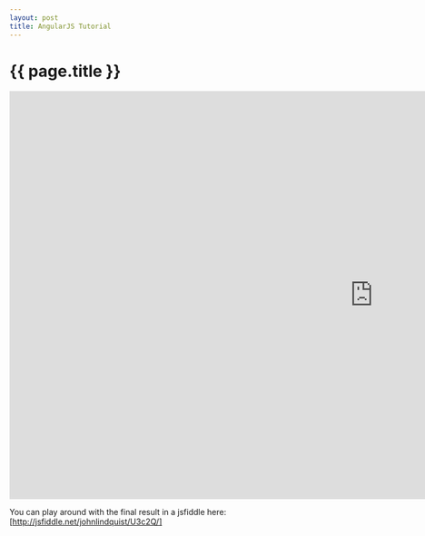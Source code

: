 ```yaml
---
layout: post
title: AngularJS Tutorial
---
```


{{ page.title }}
================

<iframe width="1280" height="720" src="http://www.youtube.com/embed/WuiHuZq_cg4?hd=1" frameborder="0" allowfullscreen></iframe>

You can play around with the final result in a jsfiddle here: [http://jsfiddle.net/johnlindquist/U3c2Q/]

[http://jsfiddle.net/johnlindquist/U3c2Q/]: http://jsfiddle.net/johnlindquist/U3c2Q/ "jsfiddle for the AngularJS Tutorial"